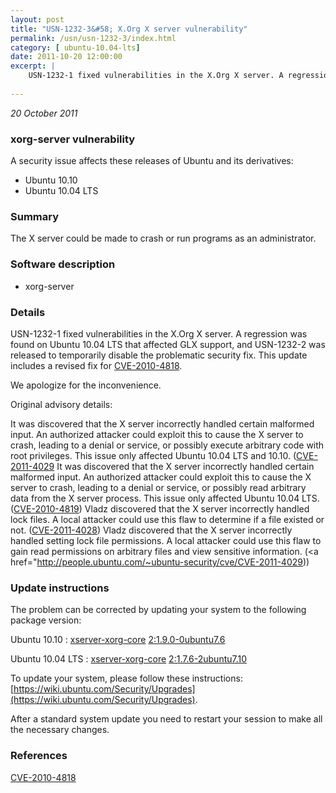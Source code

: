 ```yaml
---
layout: post
title: "USN-1232-3&#58; X.Org X server vulnerability"
permalink: /usn/usn-1232-3/index.html
category: [ ubuntu-10.04-lts]
date: 2011-10-20 12:00:00
excerpt: |
    USN-1232-1 fixed vulnerabilities in the X.Org X server. A regression was found on Ubuntu 10.04 LTS that affected GLX support, and USN-1232-2 was released to temporarily disable the problematic security fix. This update includes a revised fix for [CVE-2010-4818](http://people.ubuntu.com/~ubuntu-security/cve/CVE-2010-4818).
    
--- 
```

 
 

*20 October 2011*

### xorg-server vulnerability

A security issue affects these releases of Ubuntu and its derivatives:

* Ubuntu 10.10
* Ubuntu 10.04 LTS

### Summary

The X server could be made to crash or run programs as an administrator. 

### Software description

* xorg-server 

### Details

USN-1232-1 fixed vulnerabilities in the X.Org X server. A regression was found on Ubuntu 10.04 LTS that affected GLX support, and USN-1232-2 was released to temporarily disable the problematic security fix. This update includes a revised fix for [CVE-2010-4818](http://people.ubuntu.com/~ubuntu-security/cve/CVE-2010-4818).

We apologize for the inconvenience.

Original advisory details:

 It was discovered that the X server incorrectly handled certain malformed input. An authorized attacker could exploit this to cause the X server to crash, leading to a denial or service, or possibly execute arbitrary code with root privileges. This issue only affected Ubuntu 10.04 LTS and 10.10. ([CVE-2011-4029](http://people.ubuntu.com/~ubuntu-security/cve/CVE-2010-4818">CVE-2010-4818</a>) It was discovered that the X server incorrectly handled certain malformed input. An authorized attacker could exploit this to cause the X server to crash, leading to a denial or service, or possibly read arbitrary data from the X server process. This issue only affected Ubuntu 10.04 LTS. (<a href="http://people.ubuntu.com/~ubuntu-security/cve/CVE-2010-4819">CVE-2010-4819</a>) Vladz discovered that the X server incorrectly handled lock files. A local attacker could use this flaw to determine if a file existed or not. (<a href="http://people.ubuntu.com/~ubuntu-security/cve/CVE-2011-4028">CVE-2011-4028</a>) Vladz discovered that the X server incorrectly handled setting lock file permissions. A local attacker could use this flaw to gain read permissions on arbitrary files and view sensitive information. (<a href="http://people.ubuntu.com/~ubuntu-security/cve/CVE-2011-4029)) 

### Update instructions

The problem can be corrected by updating your system to the following package version:

Ubuntu 10.10
 : [xserver-xorg-core](https://launchpad.net/ubuntu/+source/xorg-server) <span> [2:1.9.0-0ubuntu7.6](https://launchpad.net/ubuntu/+source/xorg-server/2:1.9.0-0ubuntu7.6) </span> 

Ubuntu 10.04 LTS
 : [xserver-xorg-core](https://launchpad.net/ubuntu/+source/xorg-server) <span> [2:1.7.6-2ubuntu7.10](https://launchpad.net/ubuntu/+source/xorg-server/2:1.7.6-2ubuntu7.10) </span> 

To update your system, please follow these instructions: [https://wiki.ubuntu.com/Security/Upgrades](https://wiki.ubuntu.com/Security/Upgrades).

After a standard system update you need to restart your session to make all the necessary changes. 

### References

 
 [CVE-2010-4818](http://people.ubuntu.com/~ubuntu-security/cve/CVE-2010-4818)
 

